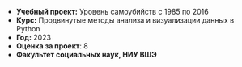 *   **Учебный проект:** Уровень самоубийств с 1985 по 2016
*   **Курс:** Продвинутые методы анализа и визуализации данных в Python
*   **Год:** 2023
*   **Оценка за проект**: 8
*   **Факультет социальных наук, НИУ ВШЭ**
